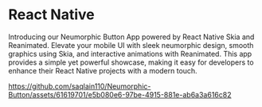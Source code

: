 # React Native
Introducing our Neumorphic Button App powered by React Native Skia and Reanimated. Elevate your mobile UI with sleek neumorphic design, smooth graphics using Skia, and interactive animations with Reanimated. This app provides a simple yet powerful showcase, making it easy for developers to enhance their React Native projects with a modern touch.



https://github.com/saqlain110/Neumorphic-Button/assets/61619701/e5b080e6-97be-4915-881e-ab6a3a616c82

